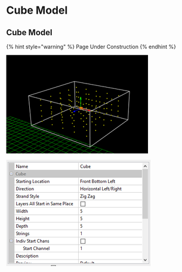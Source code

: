 # Cube Model

## Cube Model

{% hint style="warning" %}
Page Under Construction
{% endhint %}

![](../../../.gitbook/assets/image-767.png)

![](../../../.gitbook/assets/image-810.png)

